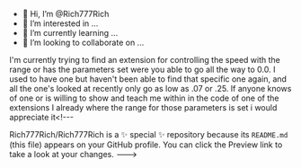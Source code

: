 - 👋 Hi, I’m @Rich777Rich
- 👀 I’m interested in ...
- 🌱 I’m currently learning ...
- 💞️ I’m looking to collaborate on ...

I'm currently trying to find an extension for controlling the speed with the range or has the parameters set were you able to go all the way to 0.0. 
I used to have one but haven't been able to find that specific one again, and all the one's looked at recently only go as low as .07 or .25. If anyone
knows of one or is willing to show and teach me within in the code of one of the extensions I already where the range for those parameters is set i would appreciate
it<!---


Rich777Rich/Rich777Rich is a ✨ special ✨ repository because its `README.md` (this file) appears on your GitHub profile.
You can click the Preview link to take a look at your changes.
--->
